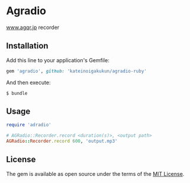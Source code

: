 # Agradio

www.agqr.jp recorder

## Installation

Add this line to your application's Gemfile:

```ruby
gem 'agradio', github: 'kateinoigakukun/agradio-ruby'
```

And then execute:

    $ bundle

## Usage

```ruby
require 'adradio'

# AGRadio::Recorder.record <duration(s)>, <output path>
AGRadio::Recorder.record 600, 'output.mp3'
```

## License

The gem is available as open source under the terms of the [MIT License](http://opensource.org/licenses/MIT).

